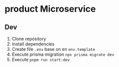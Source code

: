 # product Microservice

## Dev

1. Clone repository
2. Install dependencies
3. Create file `.env` base on en `env.template`
4. Execute prisma migration `npx prisma migrate dev`
5. Execute `pnpm run start:dev`
